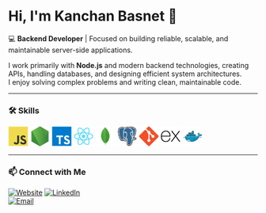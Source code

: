 # Hi, I'm Kanchan Basnet 👋

💻 **Backend Developer** | Focused on building reliable, scalable, and maintainable server-side applications.  

I work primarily with **Node.js** and modern backend technologies, creating APIs, handling databases, and designing efficient system architectures.  
I enjoy solving complex problems and writing clean, maintainable code.

---


### 🛠️ Skills

<p align="left">
  <img src="https://raw.githubusercontent.com/devicons/devicon/master/icons/javascript/javascript-original.svg" alt="JavaScript" width="40" height="40"/>
  <img src="https://raw.githubusercontent.com/devicons/devicon/master/icons/nodejs/nodejs-original.svg" alt="Node.js" width="40" height="40"/>
  <img src="https://raw.githubusercontent.com/devicons/devicon/master/icons/typescript/typescript-original.svg" alt="TypeScript" width="40" height="40"/>
  <img src="https://raw.githubusercontent.com/devicons/devicon/master/icons/react/react-original.svg" alt="React" width="40" height="40"/>
  <img src="https://raw.githubusercontent.com/devicons/devicon/master/icons/mongodb/mongodb-original.svg" alt="MongoDB" width="40" height="40"/>
  <img src="https://raw.githubusercontent.com/devicons/devicon/master/icons/postgresql/postgresql-original.svg" alt="PostgreSQL" width="40" height="40"/>
  <img src="https://raw.githubusercontent.com/devicons/devicon/master/icons/git/git-original.svg" alt="Git" width="40" height="40"/>
  <img src="https://raw.githubusercontent.com/devicons/devicon/master/icons/express/express-original.svg" alt="Express" width="40" height="40"/>
  <img src="https://raw.githubusercontent.com/devicons/devicon/master/icons/docker/docker-original.svg" alt="Docker" width="40" height="40"/>
</p>

---

### 📫 Connect with Me
[![Website](https://img.shields.io/badge/Website-000000?style=for-the-badge&logo=About.me&logoColor=white)](https://www.kanchanbasnet.com.np/) 
[![LinkedIn](https://img.shields.io/badge/LinkedIn-0A66C2?style=for-the-badge&logo=linkedin&logoColor=white)](https://www.linkedin.com/in/kanchanbasnet01/)  
[![Email](https://img.shields.io/badge/Email-0078D4?style=for-the-badge&logo=gmail&logoColor=white)](mailto:kanchanbasnet.dev@gmail.com)




